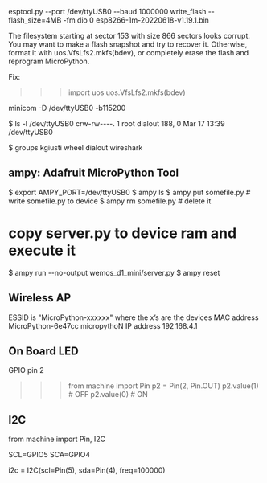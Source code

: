 esptool.py --port /dev/ttyUSB0 --baud 1000000 write_flash --flash_size=4MB -fm dio 0 esp8266-1m-20220618-v1.19.1.bin

The filesystem starting at sector 153 with size 866 sectors looks corrupt.      
You may want to make a flash snapshot and try to recover it. Otherwise,         
format it with uos.VfsLfs2.mkfs(bdev), or completely erase the flash and        
reprogram MicroPython.

Fix:

>>> import uos
>>> uos.VfsLfs2.mkfs(bdev)

minicom -D /dev/ttyUSB0 -b115200

$ ls -l /dev/ttyUSB0
crw-rw----. 1 root dialout 188, 0 Mar 17 13:39 /dev/ttyUSB0

$ groups
kgiusti wheel dialout wireshark

ampy: Adafruit MicroPython Tool
-------------------------------

$ export AMPY_PORT=/dev/ttyUSB0
$ ampy ls
$ ampy put somefile.py  # write somefile.py to device
$ ampy rm somefile.py   # delete it

# copy server.py to device ram and execute it
$ ampy run --no-output wemos_d1_mini/server.py
$ ampy reset


Wireless AP
-----------

ESSID is "MicroPython-xxxxxx" where the x’s are the devices MAC address
MicroPython-6e47cc
micropythoN
IP address 192.168.4.1


On Board LED
------------

GPIO pin 2

>>> from machine import Pin
>>> p2 = Pin(2, Pin.OUT)
>>> p2.value(1)  # OFF
>>> p2.value(0)  # ON

I2C
---
from machine import Pin, I2C

SCL=GPIO5
SCA=GPIO4

i2c = I2C(scl=Pin(5), sda=Pin(4), freq=100000)



